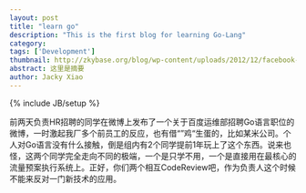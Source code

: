 ```yaml
---
layout: post
title: "learn go"
description: "This is the first blog for learning Go-Lang"
category:
tags: ['Development']
thumbnail: http://zkybase.org/blog/wp-content/uploads/2012/12/facebook-icon.png
abstract: 这里是摘要
author: Jacky Xiao
---
```

{% include JB/setup %}

前两天负责HR招聘的同学在微博上发布了一个关于百度运维部招聘Go语言职位的微博，一时激起我厂多个前员工的反应，也有借“”鸡“生蛋的，比如某米公司。个人对Go语言没有什么接触，倒是组内有2个同学提前1年玩上了这个东西。说来也怪，这两个同学完全走向不同的极端，一个是只学不用，一个是直接用在最核心的流量预案执行系统上。正好，你们两个相互CodeReview吧，作为负责人这个时候不能来反对一门新技术的应用。


